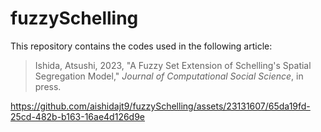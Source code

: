 # fuzzySchelling
This repository contains the codes used in the following article:
> Ishida, Atsushi, 2023, "A Fuzzy Set Extension of Schelling's Spatial Segregation Model," _Journal of Computational Social Science_, in press.


https://github.com/aishidajt9/fuzzySchelling/assets/23131607/65da19fd-25cd-482b-b163-16ae4d126d9e

